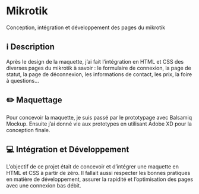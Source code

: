 # Mikrotik
Conception, intégration et développement des pages du mikrotik

## :information_source: Description
Après le design de la maquette, j’ai fait l’intégration en HTML et CSS des diverses pages du mikrotik à savoir : le formulaire de connexion, la page de statut, la page de déconnexion, les informations de contact, les prix, la foire à questions...

## :pencil2: Maquettage
Pour concevoir la maquette, je suis passé par le prototypage avec Balsamiq Mockup. Ensuite j’ai donné vie aux prototypes en utilisant Adobe XD pour la conception finale.

## :computer: Intégration et Développement
L’objectif de ce projet était de concevoir et d’intégrer une maquette en HTML et CSS à partir de zéro. Il fallait aussi respecter les bonnes pratiques en matière de développement, assurer la rapidité et l’optimisation des pages avec une connexion bas débit.